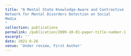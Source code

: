 ```yaml
---
title: "A Mental State Knowledge-Aware and Contrastive
Network for Mental Disorders Detection on Social
Media
"
collection: publications
permalink: /publication/2009-10-01-paper-title-number-1
excerpt: ''
date: 2021-8-26
venue: 'Under review, First Author'
---
```

